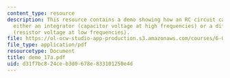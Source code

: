 ```yaml
---
content_type: resource
description: This resource contains a demo showing how an RC circuit can approximate
  either an integrator (capacitor voltage at high frequencies) or a differentiator
  (resistor voltage at low frequencies).
file: https://ol-ocw-studio-app-production.s3.amazonaws.com/courses/6-002-circuits-and-electronics-spring-2007/d31f7bc824ceb3d0678e833101250e4d_demo_17a.pdf
file_type: application/pdf
resourcetype: Document
title: demo_17a.pdf
uid: d31f7bc8-24ce-b3d0-678e-833101250e4d
---
```

